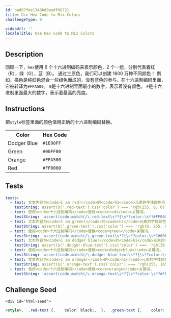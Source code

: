 ```yaml
---
id: bad87fee1348bd9aedf08721
title: Use Hex Code to Mix Colors
challengeType: 0

videoUrl: ''
localeTitle: Use Hex Code to Mix Colors
---
```


## Description
<section id='description'>
回顾一下，<code>hex</code>使用 6 个十六进制编码来表示颜色，2 个一组，分别代表着红（R），绿（G），蓝（B）。
通过三原色，我们可以创建 1600 万种不同颜色！
例如，橘色是纯红色混合一些绿色而成的，没有蓝色的参与。在十六进制编码里面，它被转译为<code>#FFA500</code>。
<code>0</code>是十六进制里面最小的数字，表示着没有颜色。
<code>F</code>是十六进制里面最大的数字，表示着最高的亮度。
</section>

## Instructions
<section id='instructions'>
把<code>style</code>标签里面的颜色值用正确的十六进制编码替换。
<table class='table table-striped'><tr><th>Color</th><th>Hex Code</th></tr><tr><td>Dodger Blue</td><td><code>#1E90FF</code></td></tr><tr><td>Green</td><td><code>#00FF00</code></td></tr><tr><td>Orange</td><td><code>#FFA500</code></td></tr><tr><td>Red</td><td><code>#FF0000</code></td></tr></table>
</section>

## Tests
<section id='tests'>

```yml
tests:
  - text: 文本内容为<code>I am red!</code>的<code>h1</code>元素的字体颜色应该为<code>red</code>。
    testString: assert($('.red-text').css('color') === 'rgb(255, 0, 0)', '文本内容为<code>I am red!</code>的<code>h1</code>元素的字体颜色应该为<code>red</code>。');
  - text: 使用<code>十六进制编码</code>替换<code>red</code>关键词。
    testString: 'assert(code.match(/\.red-text\s*?{\s*?color:\s*?#FF0000\s*?;\s*?}/gi), "使用<code>十六进制编码</code>替换<code>red</code>关键词。");'
  - text: 文本内容为<code>I am green!</code>的<code>h1</code>元素的字体颜色应该为<code>green</code>。
    testString: assert($('.green-text').css('color') === 'rgb(0, 255, 0)', '文本内容为<code>I am green!</code>的<code>h1</code>元素的字体颜色应该为<code>green</code>。');
  - text: 使用<code>十六进制编码</code>替换<code>green</code>关键词。
    testString: 'assert(code.match(/\.green-text\s*?{\s*?color:\s*?#00FF00\s*?;\s*?}/gi), "使用<code>十六进制编码</code>替换<code>green</code>关键词。");'
  - text: 文本内容为<code>I am dodger blue!</code>的<code>h1</code>元素的字体颜色应该为<code>dodger blue</code>。
    testString: assert($('.dodger-blue-text').css('color') === 'rgb(30, 144, 255)', '文本内容为<code>I am dodger blue!</code>的<code>h1</code>元素的字体颜色应该为<code>dodger blue</code>。');
  - text: 使用<code>十六进制编码</code>替换<code>dodgerblue</code>关键词。
    testString: 'assert(code.match(/\.dodger-blue-text\s*?{\s*?color:\s*?#1E90FF\s*?;\s*?}/gi), "使用<code>十六进制编码</code>替换<code>dodgerblue</code>关键词。");'
  - text: 文本内容为<code>I am orange!</code>的<code>h1</code>元素的字体颜色应该为<code>orange</code>。
    testString: assert($('.orange-text').css('color') === 'rgb(255, 165, 0)', '文本内容为<code>I am orange!</code>的<code>h1</code>元素的字体颜色应该为<code>orange</code>。');
  - text: 使用<code>十六进制编码</code>替换<code>orange</code>关键词。
    testString: 'assert(code.match(/\.orange-text\s*?{\s*?color:\s*?#FFA500\s*?;\s*?}/gi), "使用<code>十六进制编码</code>替换<code>orange</code>关键词。");'

```

</section>

## Challenge Seed
<section id='challengeSeed'>

    <div id='html-seed'>
```html
<style>,  .red-text {,    color: black;,  },  .green-text {,    color: black;,  },  .dodger-blue-text {,    color: black;,  },  .orange-text {,    color: black;,  },</style>,,<h1 class="red-text">I am red!</h1>,,<h1 class="green-text">I am green!</h1>,,<h1 class="dodger-blue-text">I am dodger blue!</h1>,,<h1 class="orange-text">I am orange!</h1>
```





</div>





</section>

              